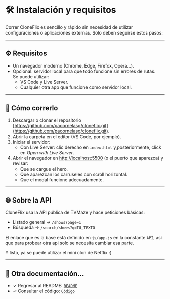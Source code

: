 # 🛠️ Instalación y requisitos  

Correr CloneFlix es sencillo y rápido sin necesidad de utilizar configuraciones o aplicaciones externas. Solo deben seguirse estos pasos:  

---

## ⚙️ Requisitos
- Un navegador moderno (Chrome, Edge, Firefox, Opera…).  
- Opcional: servidor local para que todo funcione sin errores de rutas.  
  Se puede utilizar:  
  - VS Code y Live Server.
  - Cualquier otra app que funcione como servidor local.

---

## 👾 Cómo correrlo  
1. Descargar o clonar el repositorio [https://github.com/paoornelasg/cloneflix.git](https://github.com/paoornelasg/cloneflix.git).  
2. Abrir la carpeta en el editor (VS Code, por ejemplo).  
3. Iniciar el servidor:  
   - Con Live Server: clic derecho en `index.html` y,posteriormente, click en *Open with Live Server*.  
4. Abrir el navegador en [http://localhost:5500](http://localhost:5500) (o el puerto que aparezca) y revisar:  
   - Que se cargue el hero.  
   - Que aparezcan los carruseles con scroll horizontal.  
   - Que el modal funcione adecuadamente.  

---

## 🌐 Sobre la API  
CloneFlix usa la API pública de TVMaze y hace peticiones básicas:  
- Listado general → `/shows?page=1`  
- Búsqueda → `/search/shows?q=TU_TEXTO`  

El enlace que es la base está definido en `js/app.js` en la constante `API`, así que para probear otra api solo se necesita cambiar esa parte.  

Y listo, ya se puede utilizar el mini clon de Netflix :) 

---

## 📝 Otra documentación...
- ✓ Regresar al README: [`README`](README.md)
- ✓ Consultar el código: [`Código`](Codigo.md)

